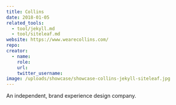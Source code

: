 ```yaml
---
title: Collins
date: 2018-01-05
related_tools:
  - tool/jekyll.md
  - tool/siteleaf.md
website: https://www.wearecollins.com/
repo:
creator:
  - name:
    role:
    url:
    twitter_username:
image: /uploads/showcase/showcase-collins-jekyll-siteleaf.jpg
---
```

An independent, brand experience design company.
